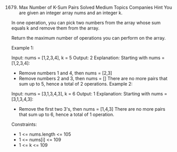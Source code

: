 1679. Max Number of K-Sum Pairs
      Solved
      Medium
      Topics
      Companies
      Hint
      You are given an integer array nums and an integer k.

In one operation, you can pick two numbers from the array whose sum equals k and remove them from the array.

Return the maximum number of operations you can perform on the array.

Example 1:

Input: nums = [1,2,3,4], k = 5
Output: 2
Explanation: Starting with nums = [1,2,3,4]:

- Remove numbers 1 and 4, then nums = [2,3]
- Remove numbers 2 and 3, then nums = []
  There are no more pairs that sum up to 5, hence a total of 2 operations.
  Example 2:

Input: nums = [3,1,3,4,3], k = 6
Output: 1
Explanation: Starting with nums = [3,1,3,4,3]:

- Remove the first two 3's, then nums = [1,4,3]
  There are no more pairs that sum up to 6, hence a total of 1 operation.

Constraints:

- 1 <= nums.length <= 105
- 1 <= nums[i] <= 109
- 1 <= k <= 109

<!-- https://leetcode.com/problems/max-number-of-k-sum-pairs/description/?envType=study-plan-v2&envId=leetcode-75 -->
